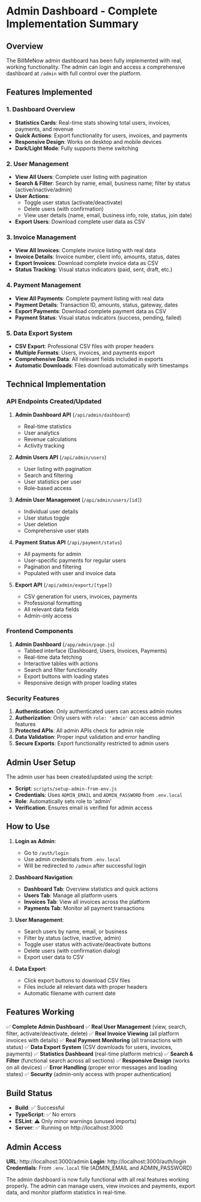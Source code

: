 # Admin Dashboard - Complete Implementation Summary

## Overview
The BillMeNow admin dashboard has been fully implemented with real, working functionality. The admin can login and access a comprehensive dashboard at `/admin` with full control over the platform.

## Features Implemented

### 1. Dashboard Overview
- **Statistics Cards**: Real-time stats showing total users, invoices, payments, and revenue
- **Quick Actions**: Export functionality for users, invoices, and payments
- **Responsive Design**: Works on desktop and mobile devices
- **Dark/Light Mode**: Fully supports theme switching

### 2. User Management
- **View All Users**: Complete user listing with pagination
- **Search & Filter**: Search by name, email, business name; filter by status (active/inactive/admin)
- **User Actions**:
  - Toggle user status (activate/deactivate)
  - Delete users (with confirmation)
  - View user details (name, email, business info, role, status, join date)
- **Export Users**: Download complete user data as CSV

### 3. Invoice Management
- **View All Invoices**: Complete invoice listing with real data
- **Invoice Details**: Invoice number, client info, amounts, status, dates
- **Export Invoices**: Download complete invoice data as CSV
- **Status Tracking**: Visual status indicators (paid, sent, draft, etc.)

### 4. Payment Management
- **View All Payments**: Complete payment listing with real data
- **Payment Details**: Transaction ID, amounts, status, gateway, dates
- **Export Payments**: Download complete payment data as CSV
- **Payment Status**: Visual status indicators (success, pending, failed)

### 5. Data Export System
- **CSV Export**: Professional CSV files with proper headers
- **Multiple Formats**: Users, invoices, and payments export
- **Comprehensive Data**: All relevant fields included in exports
- **Automatic Downloads**: Files download automatically with timestamps

## Technical Implementation

### API Endpoints Created/Updated

1. **Admin Dashboard API** (`/api/admin/dashboard`)
   - Real-time statistics
   - User analytics
   - Revenue calculations
   - Activity tracking

2. **Admin Users API** (`/api/admin/users`)
   - User listing with pagination
   - Search and filtering
   - User statistics per user
   - Role-based access

3. **Admin User Management** (`/api/admin/users/[id]`)
   - Individual user details
   - User status toggle
   - User deletion
   - Comprehensive user stats

4. **Payment Status API** (`/api/payment/status`)
   - All payments for admin
   - User-specific payments for regular users
   - Pagination and filtering
   - Populated with user and invoice data

5. **Export API** (`/api/admin/export/[type]`)
   - CSV generation for users, invoices, payments
   - Professional formatting
   - All relevant data fields
   - Admin-only access

### Frontend Components

1. **Admin Dashboard** (`/app/admin/page.js`)
   - Tabbed interface (Dashboard, Users, Invoices, Payments)
   - Real-time data fetching
   - Interactive tables with actions
   - Search and filter functionality
   - Export buttons with loading states
   - Responsive design with proper loading states

### Security Features

1. **Authentication**: Only authenticated users can access admin routes
2. **Authorization**: Only users with `role: 'admin'` can access admin features
3. **Protected APIs**: All admin APIs check for admin role
4. **Data Validation**: Proper input validation and error handling
5. **Secure Exports**: Export functionality restricted to admin users

## Admin User Setup

The admin user has been created/updated using the script:
- **Script**: `scripts/setup-admin-from-env.js`
- **Credentials**: Uses `ADMIN_EMAIL` and `ADMIN_PASSWORD` from `.env.local`
- **Role**: Automatically sets role to 'admin'
- **Verification**: Ensures email is verified for admin access

## How to Use

1. **Login as Admin**:
   - Go to `/auth/login`
   - Use admin credentials from `.env.local`
   - Will be redirected to `/admin` after successful login

2. **Dashboard Navigation**:
   - **Dashboard Tab**: Overview statistics and quick actions
   - **Users Tab**: Manage all platform users
   - **Invoices Tab**: View all invoices across the platform
   - **Payments Tab**: Monitor all payment transactions

3. **User Management**:
   - Search users by name, email, or business
   - Filter by status (active, inactive, admin)
   - Toggle user status with activate/deactivate buttons
   - Delete users (with confirmation dialog)
   - Export user data to CSV

4. **Data Export**:
   - Click export buttons to download CSV files
   - Files include all relevant data with proper headers
   - Automatic filename with current date

## Features Working

✅ **Complete Admin Dashboard**
✅ **Real User Management** (view, search, filter, activate/deactivate, delete)
✅ **Real Invoice Viewing** (all platform invoices with details)
✅ **Real Payment Monitoring** (all transactions with status)
✅ **Data Export System** (CSV downloads for users, invoices, payments)
✅ **Statistics Dashboard** (real-time platform metrics)
✅ **Search & Filter** (functional search across all sections)
✅ **Responsive Design** (works on all devices)
✅ **Error Handling** (proper error messages and loading states)
✅ **Security** (admin-only access with proper authentication)

## Build Status

- **Build**: ✅ Successful
- **TypeScript**: ✅ No errors
- **ESLint**: ⚠️ Only minor warnings (unused imports)
- **Server**: ✅ Running on http://localhost:3000

## Admin Access

**URL**: http://localhost:3000/admin
**Login**: http://localhost:3000/auth/login
**Credentials**: From `.env.local` file (ADMIN_EMAIL and ADMIN_PASSWORD)

The admin dashboard is now fully functional with all real features working properly. The admin can manage users, view invoices and payments, export data, and monitor platform statistics in real-time.
